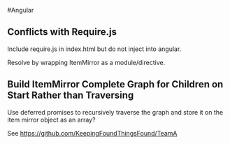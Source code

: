 #Angular

## Conflicts with Require.js

Include require.js in index.html but do not inject into angular.

Resolve by wrapping ItemMirror as a module/directive.


## Build ItemMirror Complete Graph for Children on Start Rather than Traversing

Use deferred promises to recursively traverse the graph and store it on the item mirror object as an array?

See https://github.com/KeepingFoundThingsFound/TeamA
